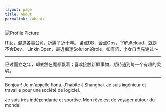 ```yaml
---
layout: page
title: About
permalink: /about/
---
```


<img src="{{ site.baseurl }}/assets/profile-placeholder.gif" title="Profile Picture" class="profile">

IT女，混迹各类公司，折腾了近十年。 会点DB，会点Ops，了解点cloud，就是不会Dev。 Linkin Open，最近痴迷Solution的role，如有坑，小女自当先谢过～

<hr>
已过而立之年，却依然在魔都飘着；喜欢接触新鲜事物，期待遇到每一个有趣的灵魂。

<hr>
Bonjour! Je m'appelle fiona. J'habite à Shanghai. Je suis ingénieur et travaille pour une société de logiciel. 

Je suis très indépendante et sportive. Mon rêve est de voyager autour du monde!
